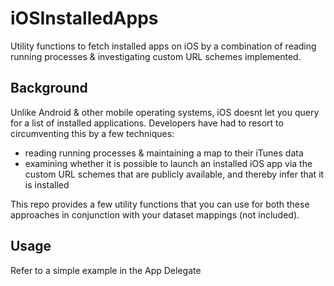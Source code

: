 # iOSInstalledApps

Utility functions to fetch installed apps on iOS by a combination of reading running processes &amp; investigating custom URL schemes implemented.

## Background

Unlike Android & other mobile operating systems, iOS doesnt let you query for a list of installed applications. Developers have had to resort to circumventing this by a few techniques:

* reading running processes & maintaining a map to their iTunes data
* examining whether it is possible to launch an installed iOS app via the custom URL schemes that are publicly available, and thereby infer that it is installed

This repo provides a few utility functions that you can use for both these approaches in conjunction with your dataset mappings (not included).

## Usage

Refer to a simple example in the App Delegate
